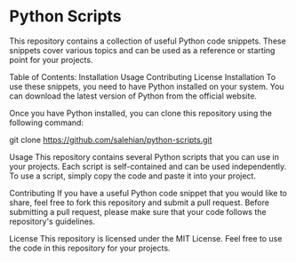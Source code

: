 # Python Scripts
This repository contains a collection of useful Python code snippets. These snippets cover various topics and can be used as a reference or starting point for your projects.

Table of Contents:
Installation
Usage
Contributing
License
Installation
To use these snippets, you need to have Python installed on your system. You can download the latest version of Python from the official website.

Once you have Python installed, you can clone this repository using the following command:

git clone https://github.com/salehian/python-scripts.git

Usage
This repository contains several Python scripts that you can use in your projects. Each script is self-contained and can be used independently. To use a script, simply copy the code and paste it into your project.

Contributing
If you have a useful Python code snippet that you would like to share, feel free to fork this repository and submit a pull request. Before submitting a pull request, please make sure that your code follows the repository's guidelines.

License
This repository is licensed under the MIT License. Feel free to use the code in this repository for your projects.